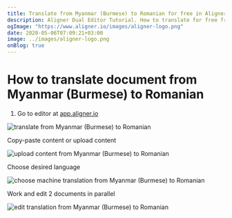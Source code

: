 ```yaml
---
title: Translate from Myanmar (Burmese) to Romanian for free in Aligner Editor
description: Aligner Dual Editor Tutorial. How to translate for free from Myanmar (Burmese) to Romanian. Aligner is multilingual document management platform. 
ogImage: "https://www.aligner.io/images/aligner-logo.png"
date: 2020-05-06T07:09:21+03:00
image: ../images/aligner-logo.png
onBlog: true
---
```


# How to translate document from Myanmar (Burmese) to Romanian

1. Go to editor at [app.aligner.io](https://app.aligner.io "Aligner App web page")

![translate from Myanmar (Burmese) to Romanian](../aligner-blank-editor.png "translate from Myanmar (Burmese) to Romanian")

Copy-paste content or upload content

![upload content from Myanmar (Burmese) to Romanian](../aligner-uploaded-document.png "upload content from Myanmar (Burmese) to Romanian")

Choose desired language

![choose machine translation from Myanmar (Burmese) to Romanian](../aligner-language-dropdown.png "choose machine translation from Myanmar (Burmese) to Romanian")

Work and edit 2 documents in parallel

![edit translation from Myanmar (Burmese) to Romanian](../aligner-double-sitded-editor.png "edit translation from Myanmar (Burmese) to Romanian")

